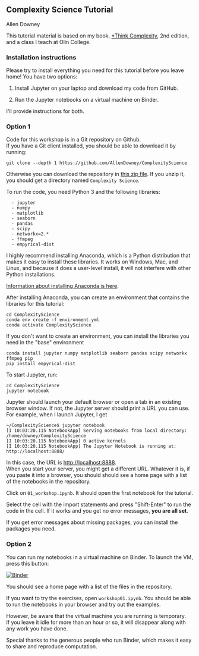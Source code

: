 ## Complexity Science Tutorial

Allen Downey

This tutorial material is based on my book,
[*Think Complexity](http://greenteapress.com/wp/think-complexity-2e/),
2nd edition, and a class I teach at Olin College.


### Installation instructions

Please try to install everything you need for this tutorial before you leave home!
You have two options:

1. Install Jupyter on your laptop and download my code from GitHub.

2. Run the Jupyter notebooks on a virtual machine on Binder.

I'll provide instructions for both.


### Option 1

Code for this workshop is in a Git repository on Github.  
If you have a Git client installed, you should be able to download it by running:

```
git clone --depth 1 https://github.com/AllenDowney/ComplexityScience
```

Otherwise you can download the repository in [this zip file](https://github.com/AllenDowney/ComplexityScience/archive/master.zip).
If you unzip it, you should get a directory named `Complexity Science`.

To run the code, you need Python 3 and the following libraries:

```
  - jupyter
  - numpy
  - matplotlib
  - seaborn
  - pandas
  - scipy
  - networkx=2.*
  - ffmpeg
  - empyrical-dist
```

I highly recommend installing Anaconda, which is a Python distribution that makes it
easy to install these libraries.  It works on Windows, Mac, and Linux, and because it does a
user-level install, it will not interfere with other Python installations.

[Information about installing Anaconda is here](https://www.anaconda.com/distribution/).

After installing Anaconda, you can create an environment that contains the libraries for
this tutorial:

```
cd ComplexityScience
conda env create -f environment.yml
conda activate ComplexityScience
```

If you don't want to create an environment, you can install the libraries you need in
the "base" environment

```
conda install jupyter numpy matplotlib seaborn pandas scipy networkx ffmpeg pip
pip install empyrical-dist
```

To start Jupyter, run:

```
cd ComplexityScience
jupyter notebook
```

Jupyter should launch your default browser or open a tab in an existing browser window.
If not, the Jupyter server should print a URL you can use.  For example, when I launch Jupyter, I get

```
~/ComplexityScience$ jupyter notebook
[I 10:03:20.115 NotebookApp] Serving notebooks from local directory: /home/downey/ComplexityScience
[I 10:03:20.115 NotebookApp] 0 active kernels
[I 10:03:20.115 NotebookApp] The Jupyter Notebook is running at: http://localhost:8888/
```

In this case, the URL is [http://localhost:8888](http://localhost:8888).  
When you start your server, you might get a different URL.
Whatever it is, if you paste it into a browser, you should should see a home page with a list of the
notebooks in the repository.

Click on `01_workshop.ipynb`.  It should open the first notebook for the tutorial.

Select the cell with the import statements and press "Shift-Enter" to run the code in the cell.
If it works and you get no error messages, **you are all set**.  

If you get error messages about missing packages, you can install the packages you need.


### Option 2

You can run my notebooks in a virtual machine on Binder. To launch the VM, press this button:

 [![Binder](http://mybinder.org/badge.svg)](http://mybinder.org:/repo/allendowney/ComplexityScience)

You should see a home page with a list of the files in the repository.

If you want to try the exercises, open `workshop01.ipynb`. 
You should be able to run the notebooks in your browser and try out the examples.  

However, be aware that the virtual machine you are running is temporary.  
If you leave it idle for more than an hour or so, it will disappear along with any work you have done.

Special thanks to the generous people who run Binder, which makes it easy to share and reproduce computation.
